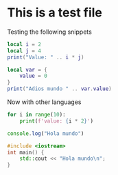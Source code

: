 # This is a test file
Testing the following snippets

```lua
local i = 2
local j = 4
print("Value: " .. i * j)
```

```lua
local var = {
    value = 0
}
print("Adios mundo " .. var.value)
```

Now with other languages

```python
for i in range(10):
    print(f'value: {i * 2}')
```

```js
console.log("Hola mundo")
```

```cpp
#include <iostream>
int main() {
    std::cout << "Hola mundo\n";
}
```
